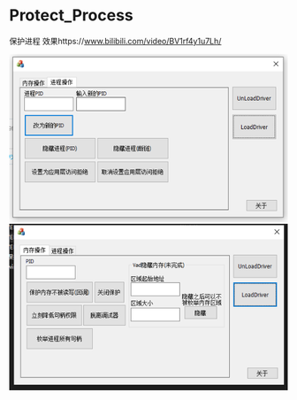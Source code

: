 # Protect_Process
保护进程 效果https://www.bilibili.com/video/BV1rf4y1u7Lh/

![Image text](https://github.com/1401199262/Protect_Process/blob/master/QQ%E5%9B%BE%E7%89%8720211031142724.png)
![Image text](https://github.com/1401199262/Protect_Process/blob/master/QQ%E5%9B%BE%E7%89%8720211031142729.png)
